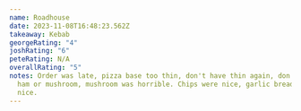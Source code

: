 ```yaml
---
name: Roadhouse
date: 2023-11-08T16:48:23.562Z
takeaway: Kebab
georgeRating: "4"
joshRating: "6"
peteRating: N/A
overallRating: "5"
notes: O﻿rder was late, pizza base too thin, don't have thin again, don't have
  ham or mushroom, mushroom was horrible. Chips were nice, garlic bread was
  nice.
---
```

